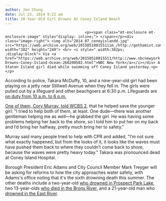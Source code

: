 ```yaml
---
author: Jen Chung
date: Jul 23, 2014 9:22 am
title: 10-Year-Old Girl Drowns At Coney Island Beach
---
```


	
										<p><span class="mt-enclosure mt-enclosure-image" style="display: inline;"> </span></p><div class="image-right"> <img alt="2014_07_coneyislandd.jpg" src="https://web.archive.org/web/20150510015511im_/http://gothamist.com/attachments/jen/2014_07_coneyislandd.jpg" width="382" height="249"> <br> <i style=" width:382px; ;display:block"> Via <a href="https://web.archive.org/web/20150510015511/http://www.nbcnewyork.com/news/local/Girl-Drowns-Coney-Island-Ocean-268200502.html">NBC New York</a></i></div> A Staten Island girl died while swimming off Coney Island yesterday.<p></p>

<p>According to police, Takara McDuffy, 10, and a nine-year-old girl had been playing on a jetty near Stillwell Avenue when they fell in. The girls were pulled out by a lifeguard and other beachgoers at 6:30 p.m. Lifeguards are <a href="https://web.archive.org/web/20150510015511/http://www.nycgovparks.org/parks/coneyisland/facilities/beaches">on duty from 10 a.m. to 6 p.m.</a></p>

<p><a href="https://web.archive.org/web/20150510015511/http://newyork.cbslocal.com/2014/07/22/girl-10-dies-after-being-pulled-from-water-at-coney-island/">One of them, Cory Murray, told WCBS 2</a>, that he helped save the younger girl: &quot;I tried to help both of them, at least. One dude&#x2014;there was another gentleman helping me as well&#x2014;he grabbed the girl. He was having some problems helping her back to the shore, so I told him to put her on my back and I&#x2019;d bring her halfway, pretty much bring her to safety.&quot; </p>

<p>Murray said many people tried to help with CPR and added, &quot;I&#x2019;m not sure what exactly happened, but from the looks of it, it looks like the waves must have pushed them back to where they couldn&#x2019;t come back to shore, because the waves were pretty heavy today.&quot; Takara was pronounced dead at Coney Island Hospital.</p>

<p>Borough President Eric Adams and City Council Member Mark Treyger will be asking for reforms to how the city approaches water safety, with Adams&apos;s office noting that it&apos;s the sixth drowning death this summer. The other deaths include a two-year-old <a href="https://web.archive.org/web/20150510015511/http://gothamist.com/2014/07/06/missing_2-yr-old_found_drowned_in_p.php">who drowned in Prospect Park Lake</a>, two 13-year-olds <a href="https://web.archive.org/web/20150510015511/http://gothamist.com/2014/06/21/13-yr-old_drowns_while_swimming_in.php">who died in the Bronx River</a>, and a 21-year-old man who <a href="https://web.archive.org/web/20150510015511/http://gothamist.com/2014/06/26/21-year-old_man_missing_after_jumpi.php">drowned in the East River</a>.  <br>
 </p>					
										
									
				
